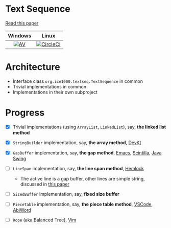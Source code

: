 # Text Sequence

[Read this paper][paper0]

Windows|Linux
:---:|:---:
[![AV][w-l]][w-i]|[![CircleCI][l-l]][l-i]

  [paper0]: http://citeseerx.ist.psu.edu/viewdoc/download?doi=10.1.1.48.1265&rep=rep1&type=pdf
  [w-l]: https://ci.appveyor.com/api/projects/status/rfk89093smhsv5rf?svg=true
  [w-i]: https://ci.appveyor.com/project/ice1000/text-sequence
  [l-l]: https://circleci.com/gh/ice1000/text-sequence.svg?style=svg
  [l-i]: https://circleci.com/gh/ice1000/text-sequence

# Architecture

+ Interface class `org.ice1000.textseq.TextSequence` in common
+ Trivial implementations in common
+ Implementations in their own subproject

# Progress

+ [X] Trivial implementations (using `ArrayList`, `LinkedList`), say, **the linked list method**
+ [X] `StringBuilder` implementation, say, **the array method**, [DevKt][devkt]
+ [X] `GapBuffer` implementation, say, **the gap method**, [Emacs][emacs], [Scintilla][scintilla], [Java Swing][swing]
+ [ ] `LineSpan` implementation, say, **the line span method**, [Hemlock][hemlock]
  + The active line is a gap buffer, other lines are simple string, discussed in [this paper][paper1]
+ [ ] `SizedBuffer` implementation, say, **fixed size buffer**
+ [ ] `PieceTable` implementation, say, **the piece table method**, [VSCode][code], [AbiWord][abiw]
+ [ ] `Rope` (aka Balanced Tree), [Vim][vim]

  [devkt]: https://github.com/ice1000/dev-kt
  [emacs]: https://www.gnu.org/software/emacs/
  [scintilla]: https://www.scintilla.org/
  [swing]: https://docs.oracle.com/javase/7/docs/api/javax/swing/text/GapContent.html
  [hemlock]: https://www.cons.org/cmucl/hemlock/
  [code]: https://code.visualstudio.com/
  [abiw]: https://www.abisource.com/
  [vim]: https://www.vim.org/
  [paper1]: https://www.common-lisp.net/project/flexichain/download/StrandhVilleneuveMoore.pdf
